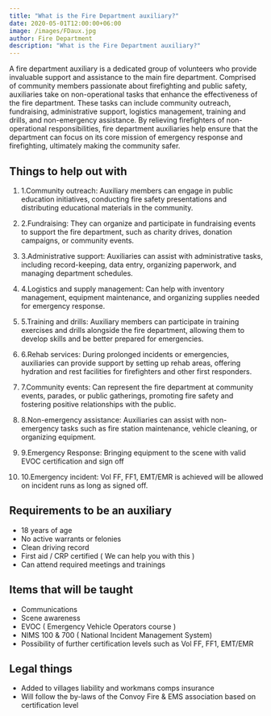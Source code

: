 ```yaml
---
title: "What is the Fire Department auxiliary?"
date: 2020-05-01T12:00:00+06:00
image: /images/FDaux.jpg
author: Fire Department
description: "What is the Fire Department auxiliary?"
---
```



A fire department auxiliary is a dedicated group of volunteers who provide invaluable support and assistance to the main fire department. Comprised of community members passionate about firefighting and public safety, auxiliaries take on non-operational tasks that enhance the effectiveness of the fire department. These tasks can include community outreach, fundraising, administrative support, logistics management, training and drills, and non-emergency assistance. By relieving firefighters of non-operational responsibilities, fire department auxiliaries help ensure that the department can focus on its core mission of emergency response and firefighting, ultimately making the community safer.


## Things to help out with

1. 1.Community outreach: Auxiliary members can engage in public education initiatives, conducting fire safety presentations and distributing educational materials in the community.

2. 2.Fundraising: They can organize and participate in fundraising events to support the fire department, such as charity drives, donation campaigns, or community events.

3. 3.Administrative support: Auxiliaries can assist with administrative tasks, including record-keeping, data entry, organizing paperwork, and managing department schedules.

4. 4.Logistics and supply management: Can help with inventory management, equipment maintenance, and organizing supplies needed for emergency response.

5. 5.Training and drills: Auxiliary members can participate in training exercises and drills alongside the fire department, allowing them to develop skills and be better prepared for emergencies.

6. 6.Rehab services: During prolonged incidents or emergencies, auxiliaries can provide support by setting up rehab areas, offering hydration and rest facilities for firefighters and other first responders.

7. 7.Community events: Can represent the fire department at community events, parades, or public gatherings, promoting fire safety and fostering positive relationships with the public.

8. 8.Non-emergency assistance: Auxiliaries can assist with non-emergency tasks such as fire station maintenance, vehicle cleaning, or organizing equipment.

9. 9.Emergency Response: Bringing equipment to the scene with valid EVOC certification and sign off

10. 10.Emergency incident:  Vol FF, FF1, EMT/EMR is achieved will be allowed on incident runs as long as signed off.

## Requirements to be an auxiliary

- 18 years of age
- No active warrants or felonies
- Clean driving record
- First aid / CRP certified ( We can help you with this )
- Can attend required meetings and trainings

## Items that will be taught

- Communications
- Scene awareness
- EVOC ( Emergency Vehicle Operators course )
- NIMS 100 & 700 ( National Incident Management System)
- Possibility of further certification levels such as Vol FF, FF1, EMT/EMR

## Legal things

- Added to villages liability and workmans comps insurance
- Will follow the by-laws of the Convoy Fire & EMS association based on certification level